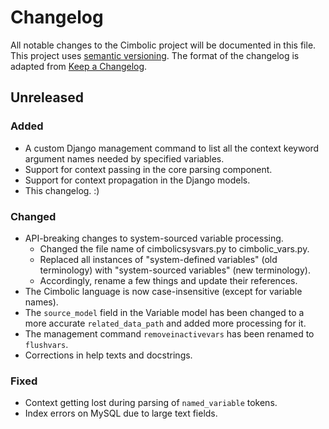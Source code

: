 # Changelog

All notable changes to the Cimbolic project will be documented in this file.
This project uses [semantic versioning](https://semver.org/). The format of the
changelog is adapted from [Keep a Changelog](https://keepachangelog.com/).

## Unreleased

### Added
- A custom Django management command to list all the context keyword argument
names needed by specified variables.
- Support for context passing in the core parsing component.
- Support for context propagation in the Django models.
- This changelog. :)

### Changed
- API-breaking changes to system-sourced variable processing.
  - Changed the file name of cimbolicsysvars.py to cimbolic_vars.py.
  - Replaced all instances of "system-defined variables" (old terminology) with
  "system-sourced variables" (new terminology).
  - Accordingly, rename a few things and update their references.
- The Cimbolic language is now case-insensitive (except for variable names).
- The `source_model` field in the Variable model has been changed to a more
accurate `related_data_path` and added more processing for it.
- The management command `removeinactivevars` has been renamed to `flushvars`.
- Corrections in help texts and docstrings.

### Fixed
- Context getting lost during parsing of `named_variable` tokens.
- Index errors on MySQL due to large text fields.

